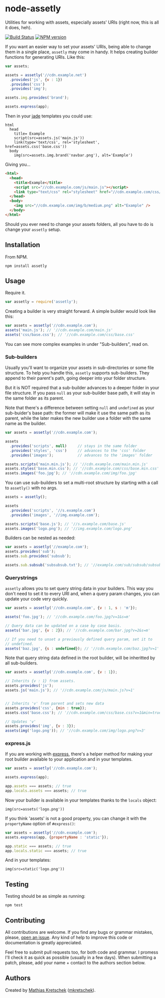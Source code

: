 node-assetly
=============

Utilities for working with assets, especially assets' URIs (right now, this
is all it does, heh).

[![Build Status](https://travis-ci.org/mkretschek/node-assetly.png?branch=master)](https://travis-ci.org/mkretschek/node-assetly)
[![NPM version](https://badge.fury.io/js/assetly.png)](http://badge.fury.io/js/assetly)


If you want an easier way to set your assets' URIs, being able to change
them in a single place, `assetly` may come in handy. It helps creating
builder functions for generating URIs. Like this:

```js
var assets;

assets = assetly('//cdn.example.net')
  .provides('js', {v : 1})
  .provides('css')
  .provides('img');

assets.img.provides('brand');

assets.express(app);
```

Then in your [jade](http://jade-lang.com) templates you could use:

```jade
html
  head
    title= Example
    script(src=assets.js('main.js'))
    link(type='text/css', rel='stylesheet', href=assets.css('base.css'))
  body
    img(src=assets.img.brand('navbar.png'), alt='Example')
```

Giving you...

```html
<html>
  <head>
    <title>Example</title>
    <script src="//cdn.example.com/js/main.js"></script>
    <link type="text/css" rel="stylesheet" href="//cdn.example.com/css/base.css" />
  </head>
  <body>
    <img src="//cdn.example.com/img/b/medium.png" alt="Example" />
  </body>
</html>
```

Should you ever need to change your assets folders, all you have to do is
change your `assetly` setup.


Installation
------------

From NPM.

    npm install assetly

Usage
-----

Require it.

```js
var assetly = require('assetly');
```

Creating a builder is very straight forward. A simple builder would look
like this:

```js
var assets = assetly('//cdn.example.com');
assets('main.js'); // '//cdn.example.com/main.js'
assets('css/base.css'); // '//cdn.example.com/css/base.css'
```

You can see more complex examples in under "Sub-builders", read on.


### Sub-builders

Usually you'll want to organize your assets in sub-directories or some
file structure. To help you handle this, `assetly` supports sub-builders.
They append to their parent's path, going deeper into your folder
structure.

But it is NOT required that a sub-builder advances to a deeper folder in
your file structure. If you pass `null` as your sub-builder base path, it
will stay in the same folder as its parent.

Note that there's a difference between setting `null` and `undefined` as
your sub-buider's base path: the former will make it use the same path as
its parent, while the later makes the new builder use a folder with the
same name as the builder.

```js
var assets = assetly('//cdn.example.com');

assets
  .provides('scripts', null)     // stays in the same folder
  .provides('styles', 'css')     // advances to the 'css' folder
  .provides('images');           // advances to the 'images' folder

assets.scripts('main.min.js'); // '//cdn.example.com/main.min.js'
assets.styles('base.min.css'); // '//cdn.example.com/css/base.min.css'
assets.images('foo.jpg'); // '//cdn.example.com/img/foo.jpg'
```

You can use sub-builders to set a multi-root structure by starting with a
call to `assetly()` with no args.

```js
assets = assetly();

assets
  .provides('scripts', '//s.example.com')
  .provides('images', '//img.example.com');

assets.scripts('base.js'); // '//s.example.com/base.js'
assets.images('logo.png'); // '//img.example.com/logo.png'
```

Builders can be nested as needed:

```js
var assets = assetly('//example.com');
assets.provides('sub');
assets.sub.provides('subsub');

assets.sub.subsub('subsubsub.txt'); // '//example.com/sub/subsub/subsubsub.txt'
```


### Querystrings

`assetly` allows you to set query string data in your builders. This way
you don't need to set it to every URI and, when a query param changes, you
can update your code very quickly.

```js
var assets = assetly('//cdn.example.com', {v : 1, s : 'm'});

assets('foo.jpg'); // '//cdn.example.com/foo.jpg?v=1&s=m'

// Query data can be updated on a case by case basis.
assets('bar.jpg', {v : 2}); // '//cdn.example.com/bar.jpg?v=2&s=m'

// If you need to unset a previously defined query param, set it to
// undefined.
assets('baz.jpg', {s : undefined}); // '//cdn.example.com/baz.jpg?v=1'
```

Note that query string data defined in the root builder, will be
inheritted by all sub-builders.

```js
var assets = assetly('//cdn.example.com', {v : 1});

// Inherits {v : 1} from assets.
assets.provides('js');
assets.js('main.js'); // '//cdn.example.com/js/main.js?v=1'


// Inherits 'v' from parent and sets new data
assets.provides('css', {min : true});
assets.css('base.css'); // '//cdn.example.com/css/base.css?v=1&min=true'

// Updates 'v'
assets.provides('img', {v : 3});
assets(img('logo.png')); // '//cdn.example.com/img/logo.png?v=3'
```


### express.js

If you are working with [express][], there's a helper method for making
your root builder available to your application and in your templates.

```js
var assets = assetly('//cdn.example.com');

assets.express(app);

app.assets === assets; // true
app.locals.assets === assets; // true
```

Now your builder is available in your templates thanks to the `locals`
object:

```jade
img(src=assets('logo.png'))
```

If you think 'assets' is not a good property, you can change it with the
`propertyName` option of `#express()`:

```js
var assets = assetly('//cdn.example.com');
assets.express(app, {propertyName : 'static'});

app.static === assets; // true
app.locals.static === assets; // true
```

And in your templates:

```jade
img(src=static('logo.png'))
```

Testing
-------

Testing should be as simple as running:

    npm test


Contributing
------------

All contributions are welcome. If you find any bugs or grammar mistakes,
please, [open an issue][issue]. Any kind of help to improve this code or
documentation is greatly appreciated.

Feel free to submit pull requests too, for both code and grammar. I
promess I'll check it as quick as possible (usually in a few days). When 
submitting a patch, please, add your name + contact to the authors
section below.


Authors
-------

Created by [Mathias Kretschek][mathias] ([mkretschek][]).


[express]: https://github.com/visionmedia/express
[issue]: https://github.com/mkretschek/node-assetly/issues
[mathias]: http://mathias.ms
[mkretschek]: https://github.com/mkretschek

